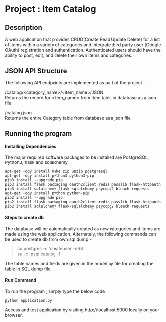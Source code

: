 # Project : Item Catalog


## Description
A web application that provides CRUD(Create Read Update Delete) for a list of items within a variety of categories and integrate third party user (Google OAuth) registration and authentication. Authenticated users should have the ability to post, edit, and delete their own items and categories.


## JSON API Structure
The following API endpoints are implemented as part of the project - 

/catalog/<category_name>/<item_name>/JSON</br>
Returns the record for <item_name> from Item table in database as a json file

/catalog.json</br>
Returns the entire Category table from database as a json file


## Running the program
#### Installing Dependencies
The major required software packages to be installed are PostgreSQL, Python3, flask and sqlalchemy

    apt-get -qqy install make zip unzip postgresql
    apt-get -qqy install python3 python3-pip
    pip3 install --upgrade pip
    pip3 install flask packaging oauth2client redis passlib flask-httpauth
    pip3 install sqlalchemy flask-sqlalchemy psycopg2 bleach requests
    apt-get -qqy install python python-pip
    pip2 install --upgrade pip
    pip2 install flask packaging oauth2client redis passlib flask-httpauth
    pip2 install sqlalchemy flask-sqlalchemy psycopg2 bleach requests

#### Steps to create db
The database will be automatically created as new categories and items are made using the web application. Alternately,
the following commands can be used to create db from own sql dump -

>su postgres -c 'createuser -dRS <username>'</br>
>su <username> -c 'psql catalog -f <path to sql dump file>'

The table names and fields are given in the model.py file for creating the table in SQL dump file

#### Run Command
To run the program , simply type the below code
```
python application.py
```
Access and test application by visiting http://localhost:5000 locally on your browser.
